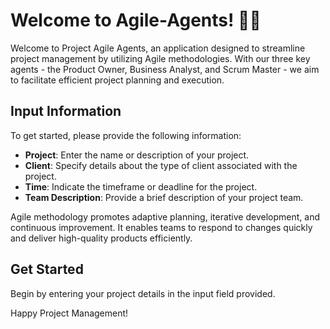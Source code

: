 # Welcome to Agile-Agents! 🚀🤖

Welcome to Project Agile Agents, an application designed to streamline project management by utilizing Agile methodologies. With our three key agents - the Product Owner, Business Analyst, and Scrum Master - we aim to facilitate efficient project planning and execution.

## Input Information
To get started, please provide the following information:

- **Project**: Enter the name or description of your project.
- **Client**: Specify details about the type of client associated with the project.
- **Time**: Indicate the timeframe or deadline for the project.
- **Team Description**: Provide a brief description of your project team.


Agile methodology promotes adaptive planning, iterative development, and continuous improvement. It enables teams to respond to changes quickly and deliver high-quality products efficiently.

## Get Started
Begin by entering your project details in the input field provided. 

Happy Project Management!
